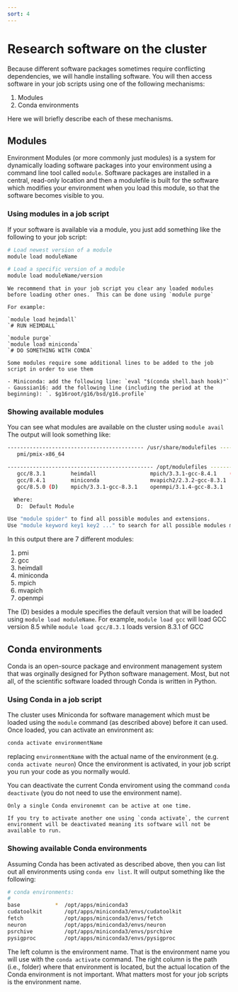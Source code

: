 ```yaml
---
sort: 4
---
```


# Research software on the cluster

Because different software packages sometimes require conflicting dependencies, we will handle installing software.  You will then
access software in your job scripts using one of the following mechanisms:

1. Modules
2. Conda environments

Here we will briefly describe each of these mechanisms.

## Modules

Environment Modules (or more commonly just modules) is a system for dynamically loading software packages into your environment using a command line tool called `module`. Software packages are installed in a central, read-only location and then a modulefile is built for the software which modifies your environment when you load this module, so that the software becomes visible to you.


### Using modules in a job script
If your software is available via a module, you just add something like the following to your job script:

```bash
# Load newest version of a module
module load moduleName

# Load a specific version of a module
module load moduleName/version
```

```note
We recommend that in your job script you clear any loaded modules before loading other ones.  This can be done using `module purge`

For example:

`module load heimdall`
`# RUN HEIMDALL`

`module purge`
`module load miniconda`
`# DO SOMETHING WITH CONDA`

```

```note
Some modules require some additional lines to be added to the job script in order to use them

- Miniconda: add the following line: `eval "$(conda shell.bash hook)"`
- Gaussian16: add the following line (including the period at the beginning): `. $g16root/g16/bsd/g16.profile`
```

### Showing available modules

You can see what modules are available on the cluster using `module avail`  The output will look something like:

```bash
------------------------------------------- /usr/share/modulefiles -------------------------------------------
   pmi/pmix-x86_64

---------------------------------------------- /opt/modulefiles ----------------------------------------------
   gcc/8.3.1        heimdall                 mpich/3.3.1-gcc-8.4.1    (D)    openmpi/3.1.4-gcc-8.4.1
   gcc/8.4.1        miniconda                mvapich2/2.3.2-gcc-8.3.1        openmpi/4.0.2-gcc-8.3.1
   gcc/8.5.0 (D)    mpich/3.3.1-gcc-8.3.1    openmpi/3.1.4-gcc-8.3.1         openmpi/4.0.2-gcc-8.4.1 (D)

  Where:
   D:  Default Module

Use "module spider" to find all possible modules and extensions.
Use "module keyword key1 key2 ..." to search for all possible modules matching any of the "keys".
```

In this output there are 7 different modules:

1. pmi
2. gcc
3. heimdall
4. miniconda
5. mpich
6. mvapich
7. openmpi

The (D) besides a module specifies the default version that will be loaded using `module load moduleName`.
For example, `module load gcc` will load GCC version 8.5 while `module load gcc/8.3.1` loads version 8.3.1 of GCC

## Conda environments

Conda is an open-source package and environment management system that was orginally designed for Python software management.  Most, but not all, of the scientific software 
loaded through Conda is written in Python.  

### Using Conda in a job script

The cluster uses Miniconda for software management which must be loaded using the `module` command (as described above) before it can used.
Once loaded, you can activate an environment as:

```bash
conda activate environmentName
```

replacing `environmentName` with the actual name of the environment (e.g. `conda activate neuron`)
Once the environment is activated, in your job script you run your code as you normally would.

You can deactivate the current Conda enviroment using the command `conda deactivate` (you do not need to use the environment name).

```note
Only a single Conda environemnt can be active at one time.  

If you try to activate another one using `conda activate`, the current environment will be deactivated meaning its software will not be available to run.
```

### Showing available Conda environments

Assuming Conda has been activated as described above, then you can list out all environments using `conda env list`.  It will output something like the following:

```bash
# conda environments:
#
base           *  /opt/apps/miniconda3
cudatoolkit       /opt/apps/miniconda3/envs/cudatoolkit
fetch             /opt/apps/miniconda3/envs/fetch
neuron            /opt/apps/miniconda3/envs/neuron
psrchive          /opt/apps/miniconda3/envs/psrchive
pysigproc         /opt/apps/miniconda3/envs/pysigproc
```

The left column is the environment name.  That is the environment name you will use with the `conda activate` command. 
The right column is the path (i.e., folder) where that environment is located, but the actual location of the 
Conda environment is not important.  What matters most for your job scripts is the environment name.